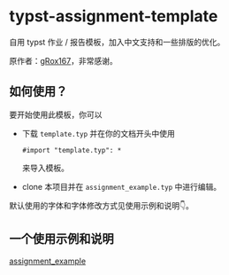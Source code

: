 # typst-assignment-template

自用 typst 作业 / 报告模板，加入中文支持和一些排版的优化。

原作者：[gRox167](https://github.com/gRox167/typst-assignment-template)，非常感谢。

## 如何使用？

要开始使用此模板，你可以

+ 下载 `template.typ` 并在你的文档开头中使用
  
  ```typ
  #import "template.typ": *
  ```

  来导入模板。

+ clone 本项目并在 `assignment_example.typ` 中进行编辑。

默认使用的字体和字体修改方式见使用示例和说明👇。

## 一个使用示例和说明

[assignment_example](assignment_example.pdf)
